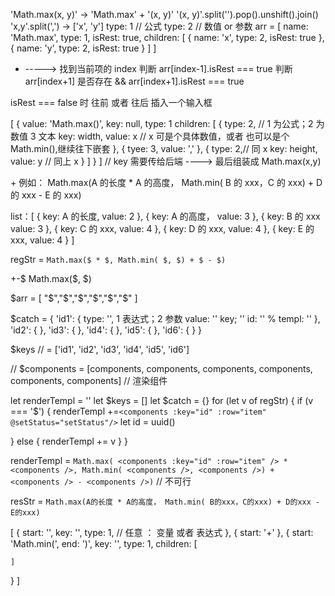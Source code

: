'Math.max(x, y)' ->
'Math.max' + '(x, y)'
'(x, y)'.split('').pop().unshift().join()
'x,y'.split(',') -> ['x', 'y']
type: 1 // 公式
type: 2 // 数值 or 参数
arr = [
name: 'Math.max',
type: 1,
isRest: true,
children: [
{
name: 'x',
type: 2,
isRest: true
},
{
name: 'y',
type: 2,
isRest: true
}
]
]

- -----> 找到当前项的 index
  判断 arr[index-1].isRest === true
  判断 arr[index+1] 是否存在 && arr[index+1].isRest === true

isRest === false 时
往前 或者 往后 插入一个输入框

[
{
value: 'Math.max()',
key: null,
type: 1
children: [
{
type: 2, // 1 为公式；2 为数值 3 文本
key: width,
value: x // x 可是个具体数值，或者 也可以是个 Math.min(),继续往下嵌套
},
{
tyee: 3,
value: ','
},
{
type: 2,// 同 x
key: height,
value: y // 同上 x
}
]
}
]
// key 需要传给后端
----> 最后组装成 Math.max(x,y)

$+$
例如：
Math.max(A 的长度 \* A 的高度， Math.min( B 的 xxx，C 的 xxx) + D 的 xxx - E 的 xxx)

list：[
{
key: A 的长度,
value: 2
},
{
key: A 的高度，
value: 3
},
{
key: B 的 xxx
value: 3
},
{
key: C 的 xxx,
value: 4
},
{
key: D 的 xxx,
value: 4
},
{
key: E 的 xxx,
value: 4
}
]

regStr = `Math.max($ * $, Math.min( $, $) + $ - $)`

<!-- isFirst = regStr.subStr(0, 1) === "$" -->

$+$-$
Math.max($, $)

$arr = [ "$","$","$","$","$","$" ]

$catch = {
'id1': {
type: '', 1 表达式；2 参数
value: ''
key; ''
id: ''
% templ: ''
},
'id2': {
},
'id3': {
},
'id4': {
},
'id5': {
},
'id6': {
}
}

$keys // = ['id1', 'id2', 'id3', 'id4', 'id5', 'id6']

// $components = [components, components, components, components, components, components] // 渲染组件

let renderTempl = ''
let $keys = []
let $catch = {}
for (let v of regStr) { if (v === '$') {
renderTempl +=`<components :key="id" :row="item" @setStatus="setStatus"/>`
let id = uuid()

} else {
renderTempl += v
}
}

renderTempl = `Math.max( <components :key="id" :row="item" /> * <components />, Math.min( <components />, <components />) + <components /> - <components />)` // 不可行

resStr = `Math.max(A的长度 * A的高度， Math.min( B的xxx，C的xxx) + D的xxx - E的xxx)`

[
{
start: '',
key: '',
type: 1, // 任意 ： 变量 或者 表达式
},
{
start: '+'
},
{
start: 'Math.min(',
end: ')',
key: '',
type: 1,
children: [

    ]

}
]
